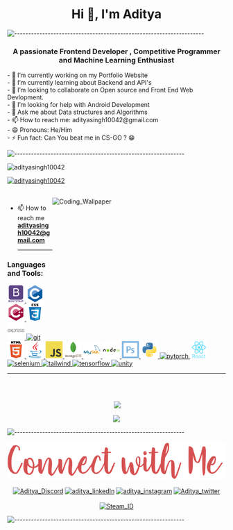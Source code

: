<h1 align="center">Hi 👋, I'm Aditya</h1>

![--------------------------------------------------------------------](https://raw.githubusercontent.com/andreasbm/readme/master/assets/lines/rainbow.png)

<h3 align="center">A passionate Frontend Developer , Competitive Programmer and Machine Learning Enthusiast</h3>
<p>
  - 🔭 I’m currently working on my Portfolio Website <br>
- 🌱 I’m currently learning about Backend and API's <br>
- 👯 I’m looking to collaborate on Open source and Front End Web Devlopment. <br>
- 🤔 I’m looking for help with Android Development <br>
- 💬 Ask me about Data structures and Algorithms <br>
- 📫 How to reach me: adityasingh10042@gmail.com <br>
- 😄 Pronouns: He/Him <br>
- ⚡ Fun fact: Can You beat me in CS-GO ? 😁 <br>
</p>

![-------------------------------------------------------------](https://raw.githubusercontent.com/andreasbm/readme/master/assets/lines/rainbow.png)


<p align="left"> <img src="https://komarev.com/ghpvc/?username=adityasingh10042&label=Profile%20views&color=0e75b6&style=flat" alt="adityasingh10042" /> </p>

<p align="left"> <a href="https://github.com/ryo-ma/github-profile-trophy"><img src="https://github-profile-trophy.vercel.app/?username=adityasingh10042&theme=darkhub" alt="adityasingh10042" /></a> </p> <br>
<img src="https://images.unsplash.com/photo-1564865878688-9a244444042a?ixid=MnwxMjA3fDB8MHxzZWFyY2h8MXx8ZWF0JTIwc2xlZXAlMjBjb2RlfGVufDB8fDB8fA%3D%3D&ixlib=rb-1.2.1&w=1000&q=80" alt="Coding_Wallpaper" align="right" width="400" height="300"></img>

- 📫 How to reach me **adityasingh10042@gmail.com** <hr>


<!-- LANGUAGES AND TOOLS SECTION START -->

<h3 align="left">Languages and Tools:</h3>
<p align="left"> <a href="https://getbootstrap.com" target="_blank"> <img src="https://raw.githubusercontent.com/devicons/devicon/master/icons/bootstrap/bootstrap-plain-wordmark.svg" alt="bootstrap" width="40" height="40"/> </a> <a href="https://www.cprogramming.com/" target="_blank"> <img src="https://raw.githubusercontent.com/devicons/devicon/master/icons/c/c-original.svg" alt="c" width="40" height="40"/> </a> <a href="https://www.w3schools.com/cpp/" target="_blank"> <img src="https://raw.githubusercontent.com/devicons/devicon/master/icons/cplusplus/cplusplus-original.svg" alt="cplusplus" width="40" height="40"/> </a> <a href="https://www.w3schools.com/css/" target="_blank"> <img src="https://raw.githubusercontent.com/devicons/devicon/master/icons/css3/css3-original-wordmark.svg" alt="css3" width="40" height="40"/> </a> <a href="https://expressjs.com" target="_blank"> <img src="https://raw.githubusercontent.com/devicons/devicon/master/icons/express/express-original-wordmark.svg" alt="express" width="40" height="40"/> </a> <a href="https://git-scm.com/" target="_blank"> <img src="https://www.vectorlogo.zone/logos/git-scm/git-scm-icon.svg" alt="git" width="40" height="40"/> </a> <a href="https://www.w3.org/html/" target="_blank"> <img src="https://raw.githubusercontent.com/devicons/devicon/master/icons/html5/html5-original-wordmark.svg" alt="html5" width="40" height="40"/> </a> <a href="https://www.java.com" target="_blank"> <img src="https://raw.githubusercontent.com/devicons/devicon/master/icons/java/java-original.svg" alt="java" width="40" height="40"/> </a> <a href="https://developer.mozilla.org/en-US/docs/Web/JavaScript" target="_blank"> <img src="https://raw.githubusercontent.com/devicons/devicon/master/icons/javascript/javascript-original.svg" alt="javascript" width="40" height="40"/> </a> <a href="https://www.mongodb.com/" target="_blank"> <img src="https://raw.githubusercontent.com/devicons/devicon/master/icons/mongodb/mongodb-original-wordmark.svg" alt="mongodb" width="40" height="40"/> </a> <a href="https://www.mysql.com/" target="_blank"> <img src="https://raw.githubusercontent.com/devicons/devicon/master/icons/mysql/mysql-original-wordmark.svg" alt="mysql" width="40" height="40"/> </a> <a href="https://nodejs.org" target="_blank"> <img src="https://raw.githubusercontent.com/devicons/devicon/master/icons/nodejs/nodejs-original-wordmark.svg" alt="nodejs" width="40" height="40"/> </a> <a href="https://www.photoshop.com/en" target="_blank"> <img src="https://raw.githubusercontent.com/devicons/devicon/master/icons/photoshop/photoshop-line.svg" alt="photoshop" width="40" height="40"/> </a> <a href="https://www.python.org" target="_blank"> <img src="https://raw.githubusercontent.com/devicons/devicon/master/icons/python/python-original.svg" alt="python" width="40" height="40"/> </a> <a href="https://pytorch.org/" target="_blank"> <img src="https://www.vectorlogo.zone/logos/pytorch/pytorch-icon.svg" alt="pytorch" width="40" height="40"/> </a> <a href="https://reactjs.org/" target="_blank"> <img src="https://raw.githubusercontent.com/devicons/devicon/master/icons/react/react-original-wordmark.svg" alt="react" width="40" height="40"/> </a> <a href="https://www.selenium.dev" target="_blank"> <img src="https://raw.githubusercontent.com/detain/svg-logos/780f25886640cef088af994181646db2f6b1a3f8/svg/selenium-logo.svg" alt="selenium" width="40" height="40"/> </a> <a href="https://tailwindcss.com/" target="_blank"> <img src="https://www.vectorlogo.zone/logos/tailwindcss/tailwindcss-icon.svg" alt="tailwind" width="40" height="40"/> </a> <a href="https://www.tensorflow.org" target="_blank"> <img src="https://www.vectorlogo.zone/logos/tensorflow/tensorflow-icon.svg" alt="tensorflow" width="40" height="40"/> </a> <a href="https://unity.com/" target="_blank"> <img src="https://www.vectorlogo.zone/logos/unity3d/unity3d-icon.svg" alt="unity" width="40" height="40"/> </a> </p>

<!-- LANGUAGES AND TOOLS SECTION END -->
<hr>
<br>
<br>

<!-- ----------- GITHUB STATS SECTION ------------ -->


<p align ="center">&nbsp;<img align="center" src="https://github-readme-stats.vercel.app/api?username=adityasingh10042&show_icons=true&count_private=true&theme=radical" />

<p align="center"><img align="center" src="http://github-readme-streak-stats.herokuapp.com?user=adityasingh10042&theme=radical" />

<!-- 
[![Aditya's github activity graph](https://activity-graph.herokuapp.com/graph?username=adityasingh10042&bg_color=fcfe9&color=e4c98&line=e4c98&point=03d3d&area=true&hide_border=true)](https://github.com/ashutosh00710/github-readme-activity-graph) -->


<!-- ----------- GITHUB STATS SECTION END ------------ -->


![-------------------------------------------------------------](https://raw.githubusercontent.com/andreasbm/readme/master/assets/lines/rainbow.png)


<!-- ----------- CONNECT WITH ME SECTION START ------------ -->
![connect-with-me.png](https://raw.githubusercontent.com/Aryamanz29/Aryamanz29/master/images/connect-with-me.png)
<br>


<p align="center">
<a href="https://discordapp.com/users/AdityaTransformer#3071/" target="_blank"><img align="center" src="https://img.shields.io/badge/Discord-7289DA?style=for-the-badge&logo=discord&logoColor=white" alt="Aditya_Discord"/></a> <a href="https://www.linkedin.com/in/aditya-singh-23378916a/"target="_blank"><img align="center" src="https://img.shields.io/badge/LinkedIn-0077B5?style=for-the-badge&logo=linkedin&logoColor=white" alt="aditya_linkedIn"/></a> <a href="https://www.instagram.com/aditya_ps7/" target="blank"><img align="center" src="https://img.shields.io/badge/Instagram-E4405F?style=for-the-badge&logo=instagram&logoColor=white" alt="aditya_instagram" /></a>
   <a href="https://twitter.com/iaditya_singh63" target="blank"><img align="center" src="https://img.shields.io/badge/Twitter-1DA1F2?style=for-the-badge&logo=twitter&logoColor=white"  alt="Aditya_twitter"/>  </a>
 
<br>
<br>
<a href="https://steamcommunity.com/profiles/76561199192820075/" target="_blank"><img align="center" src="https://img.shields.io/badge/Steam-100000?style=for-the-badge&logo=steam&logoColor=white" alt="Steam_ID"/> </a>
</p>

![-------------------------------------------------------------](https://raw.githubusercontent.com/andreasbm/readme/master/assets/lines/rainbow.png)

<!-- ----------- CONNECT WITH ME SECTION END ------------ -->


